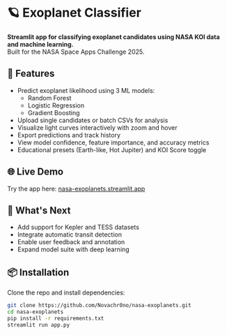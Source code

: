 # 🪐 Exoplanet Classifier

**Streamlit app for classifying exoplanet candidates using NASA KOI data and machine learning.**  
Built for the NASA Space Apps Challenge 2025.

## 🚀 Features
- Predict exoplanet likelihood using 3 ML models:
  - Random Forest  
  - Logistic Regression  
  - Gradient Boosting
- Upload single candidates or batch CSVs for analysis
- Visualize light curves interactively with zoom and hover
- Export predictions and track history
- View model confidence, feature importance, and accuracy metrics
- Educational presets (Earth-like, Hot Jupiter) and KOI Score toggle

## 🌐 Live Demo

Try the app here: [nasa-exoplanets.streamlit.app](https://nasa-exoplanets-dj8z8po6dacasd7ygf7qc8.streamlit.app/)

## 🔭 What's Next

- Add support for Kepler and TESS datasets  
- Integrate automatic transit detection  
- Enable user feedback and annotation  
- Expand model suite with deep learning

## 📦 Installation

Clone the repo and install dependencies:

```bash
git clone https://github.com/Novachr0no/nasa-exoplanets.git
cd nasa-exoplanets
pip install -r requirements.txt
streamlit run app.py
